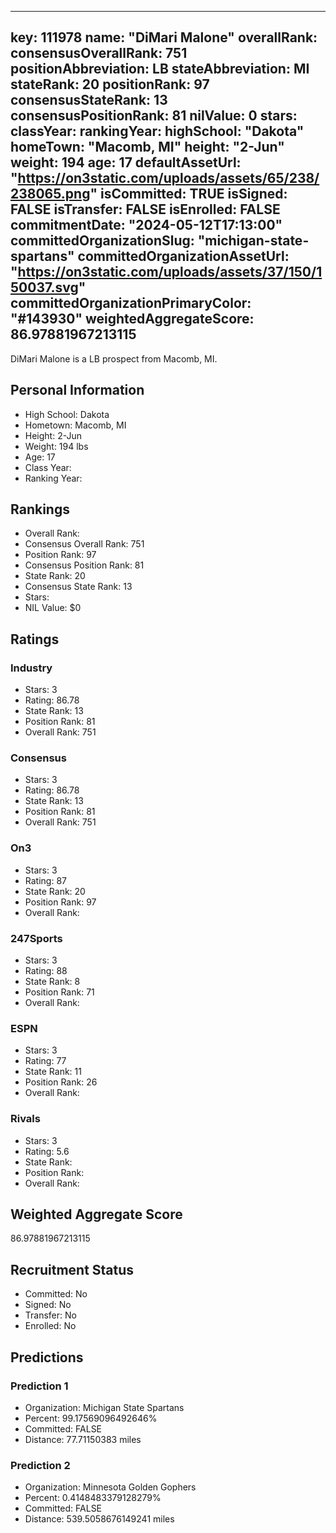 ---
  key: 111978
  name: "DiMari Malone"
  overallRank: 
  consensusOverallRank: 751
  positionAbbreviation: LB
  stateAbbreviation: MI
  stateRank: 20
  positionRank: 97
  consensusStateRank: 13
  consensusPositionRank: 81
  nilValue: 0
  stars: 
  classYear: 
  rankingYear: 
  highSchool: "Dakota"
  homeTown: "Macomb, MI"
  height: "2-Jun"
  weight: 194
  age: 17
  defaultAssetUrl: "https://on3static.com/uploads/assets/65/238/238065.png"
  isCommitted: TRUE
  isSigned: FALSE
  isTransfer: FALSE
  isEnrolled: FALSE
  commitmentDate: "2024-05-12T17:13:00"
  committedOrganizationSlug: "michigan-state-spartans"
  committedOrganizationAssetUrl: "https://on3static.com/uploads/assets/37/150/150037.svg"
  committedOrganizationPrimaryColor: "#143930"
  weightedAggregateScore: 86.97881967213115
  ---
  
  DiMari Malone is a LB prospect from Macomb, MI.
  
  ## Personal Information
  - High School: Dakota
  - Hometown: Macomb, MI
  - Height: 2-Jun
  - Weight: 194 lbs
  - Age: 17
  - Class Year: 
  - Ranking Year: 
  
  ## Rankings
  - Overall Rank: 
  - Consensus Overall Rank: 751
  - Position Rank: 97
  - Consensus Position Rank: 81
  - State Rank: 20
  - Consensus State Rank: 13
  - Stars: 
  - NIL Value: $0
  
  ## Ratings
  
  ### Industry
  - Stars: 3
  - Rating: 86.78
  - State Rank: 13
  - Position Rank: 81
  - Overall Rank: 751
  
  ### Consensus
  - Stars: 3
  - Rating: 86.78
  - State Rank: 13
  - Position Rank: 81
  - Overall Rank: 751
  
  ### On3
  - Stars: 3
  - Rating: 87
  - State Rank: 20
  - Position Rank: 97
  - Overall Rank: 
  
  ### 247Sports
  - Stars: 3
  - Rating: 88
  - State Rank: 8
  - Position Rank: 71
  - Overall Rank: 
  
  ### ESPN
  - Stars: 3
  - Rating: 77
  - State Rank: 11
  - Position Rank: 26
  - Overall Rank: 
  
  ### Rivals
  - Stars: 3
  - Rating: 5.6
  - State Rank: 
  - Position Rank: 
  - Overall Rank: 
  
  ## Weighted Aggregate Score
  86.97881967213115
  
  ## Recruitment Status
  - Committed: No
  - Signed: No
  - Transfer: No
  - Enrolled: No
  
  
  
  ## Predictions
  
  ### Prediction 1
  - Organization: Michigan State Spartans
  - Percent: 99.17569096492646%
  - Committed: FALSE
  - Distance: 77.71150383 miles
  
  ### Prediction 2
  - Organization: Minnesota Golden Gophers
  - Percent: 0.4148483379128279%
  - Committed: FALSE
  - Distance: 539.5058676149241 miles
  
